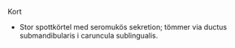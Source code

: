 Kort
- Stor spottkörtel med seromukös sekretion; tömmer via ductus submandibularis i caruncula sublingualis.

